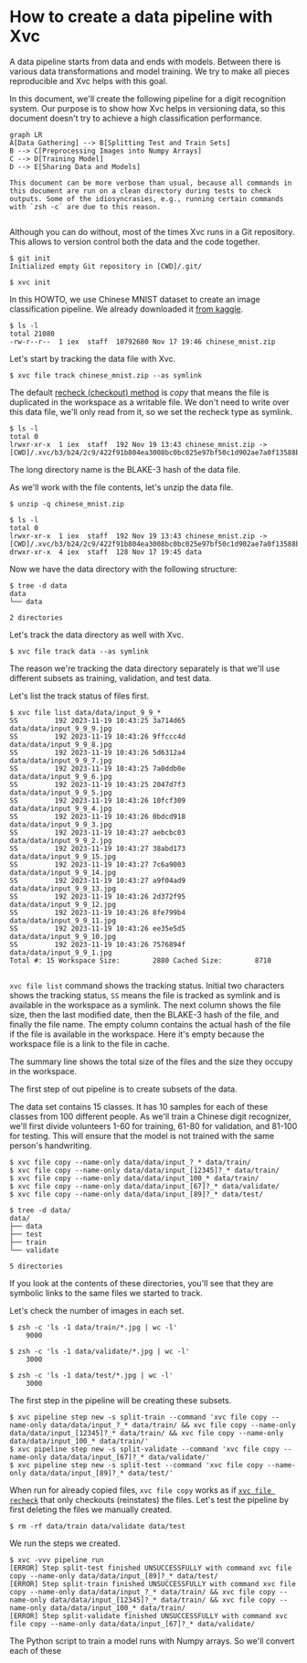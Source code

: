 # How to create a data pipeline with Xvc

A data pipeline starts from data and ends with models. Between there is various data transformations and model training. We try to make all pieces reproducible and Xvc helps with this goal. 

In this document, we'll create the following pipeline for a digit recognition system. Our purpose is to show how Xvc helps in versioning data, so this document doesn't try to achieve a high classification performance. 

```mermaid
graph LR
A[Data Gathering] --> B[Splitting Test and Train Sets]
B --> C[Preprocessing Images into Numpy Arrays]
C --> D[Training Model]
D --> E[Sharing Data and Models]
```


```admonish info
This document can be more verbose than usual, because all commands in this document are run on a clean directory during tests to check outputs. Some of the idiosyncrasies, e.g., running certain commands with `zsh -c` are due to this reason.
```
```
```

Although you can do without, most of the times Xvc runs in a Git repository. This allows to version control both the data and the code together. 
```console
$ git init
Initialized empty Git repository in [CWD]/.git/

$ xvc init
```

In this HOWTO, we use Chinese MNIST dataset to create an image classification pipeline. We already downloaded it [from kaggle](https://www.kaggle.com/datasets/gpreda/chinese-mnist/data). 

```console
$ ls -l
total 21080
-rw-r--r--  1 iex  staff  10792680 Nov 17 19:46 chinese_mnist.zip

```
Let's start by tracking the data file with Xvc.

```console
$ xvc file track chinese_mnist.zip --as symlink

```

The default [recheck (checkout) method](/ref/xvc-file-recheck.md) is _copy_ that means the file is
duplicated in the workspace as a writable file. We don't need to write over this
data file, we'll only read from it, so we set the recheck type as symlink.

```console
$ ls -l
total 0
lrwxr-xr-x  1 iex  staff  192 Nov 19 13:43 chinese_mnist.zip -> [CWD]/.xvc/b3/b24/2c9/422f91b804ea3008bc0bc025e97bf50c1d902ae7a0f13588b84f59023d/0.zip

```

The long directory name is the BLAKE-3 hash of the data file.

As we'll work with the file contents, let's unzip the data file.

```console
$ unzip -q chinese_mnist.zip

$ ls -l
total 0
lrwxr-xr-x  1 iex  staff  192 Nov 19 13:43 chinese_mnist.zip -> [CWD]/.xvc/b3/b24/2c9/422f91b804ea3008bc0bc025e97bf50c1d902ae7a0f13588b84f59023d/0.zip
drwxr-xr-x  4 iex  staff  128 Nov 17 19:45 data

```

Now we have the data directory with the following structure:

```console
$ tree -d data
data
└── data

2 directories

```

Let's track the data directory as well with Xvc.

```console
$ xvc file track data --as symlink
```

The reason we're tracking the data directory separately is that we'll use different subsets as training, validation, and test data. 

Let's list the track status of files first. 

```console
$ xvc file list data/data/input_9_9_*
SS         192 2023-11-19 10:43:25 3a714d65          data/data/input_9_9_9.jpg
SS         192 2023-11-19 10:43:26 9ffccc4d          data/data/input_9_9_8.jpg
SS         192 2023-11-19 10:43:26 5d6312a4          data/data/input_9_9_7.jpg
SS         192 2023-11-19 10:43:25 7a0ddb0e          data/data/input_9_9_6.jpg
SS         192 2023-11-19 10:43:25 2047d7f3          data/data/input_9_9_5.jpg
SS         192 2023-11-19 10:43:26 10fcf309          data/data/input_9_9_4.jpg
SS         192 2023-11-19 10:43:26 0bdcd918          data/data/input_9_9_3.jpg
SS         192 2023-11-19 10:43:27 aebcbc03          data/data/input_9_9_2.jpg
SS         192 2023-11-19 10:43:27 38abd173          data/data/input_9_9_15.jpg
SS         192 2023-11-19 10:43:27 7c6a9003          data/data/input_9_9_14.jpg
SS         192 2023-11-19 10:43:27 a9f04ad9          data/data/input_9_9_13.jpg
SS         192 2023-11-19 10:43:26 2d372f95          data/data/input_9_9_12.jpg
SS         192 2023-11-19 10:43:26 8fe799b4          data/data/input_9_9_11.jpg
SS         192 2023-11-19 10:43:26 ee35e5d5          data/data/input_9_9_10.jpg
SS         192 2023-11-19 10:43:26 7576894f          data/data/input_9_9_1.jpg
Total #: 15 Workspace Size:        2880 Cached Size:        8710


```

`xvc file list` command shows the tracking status. Initial two characters shows
the tracking status, `SS` means the file is tracked as symlink and is available
in the workspace as a symlink. The next column shows the file size, then the
last modified date, then the BLAKE-3 hash of the file, and finally the file
name. The empty column contains the actual hash of the file if the file is
available in the workspace. Here it's empty because the workspace file is a
link to the file in cache.

The summary line shows the total size of the files and the size they occupy in
the workspace.

The first step of out pipeline is to create subsets of the data. 

The data set contains 15 classes. It has 10 samples for each of these classes
from 100 different people. As we'll train a Chinese digit recognizer, we'll
first divide volunteers 1-60 for training, 61-80 for validation, and 81-100 for
testing. This will ensure that the model is not trained with the same person's
handwriting.


```console
$ xvc file copy --name-only data/data/input_?_* data/train/
$ xvc file copy --name-only data/data/input_[12345]?_* data/train/
$ xvc file copy --name-only data/data/input_100_* data/train/
$ xvc file copy --name-only data/data/input_[67]?_* data/validate/
$ xvc file copy --name-only data/data/input_[89]?_* data/test/

$ tree -d data/
data/
├── data
├── test
├── train
└── validate

5 directories

```

If you look at the contents of these directories, you'll see that they are
symbolic links to the same files we started to track. 

Let's check the number of images in each set. 

```console
$ zsh -c 'ls -1 data/train/*.jpg | wc -l'
    9000

$ zsh -c 'ls -1 data/validate/*.jpg | wc -l'
    3000

$ zsh -c 'ls -1 data/test/*.jpg | wc -l'
    3000

```

The first step in the pipeline will be creating these subsets. 

```console
$ xvc pipeline step new -s split-train --command 'xvc file copy --name-only data/data/input_?_* data/train/ && xvc file copy --name-only data/data/input_[12345]?_* data/train/ && xvc file copy --name-only data/data/input_100_* data/train/'
$ xvc pipeline step new -s split-validate --command 'xvc file copy --name-only data/data/input_[67]?_* data/validate/'
$ xvc pipeline step new -s split-test --command 'xvc file copy --name-only data/data/input_[89]?_* data/test/'
```

When run for already copied files, `xvc file copy` works as if [`xvc file
recheck`](/ref/xvc-file-recheck.md) that only checkouts (reinstates) the files.
Let's test the pipeline by first deleting the files we manually created.
```console
$ rm -rf data/train data/validate data/test
```

We run the steps we created.

```console
$ xvc -vvv pipeline run 
[ERROR] Step split-test finished UNSUCCESSFULLY with command xvc file copy --name-only data/data/input_[89]?_* data/test/
[ERROR] Step split-train finished UNSUCCESSFULLY with command xvc file copy --name-only data/data/input_?_* data/train/ && xvc file copy --name-only data/data/input_[12345]?_* data/train/ && xvc file copy --name-only data/data/input_100_* data/train/
[ERROR] Step split-validate finished UNSUCCESSFULLY with command xvc file copy --name-only data/data/input_[67]?_* data/validate/

```

The Python script to train a model runs with Numpy arrays. So we'll convert each of these 
